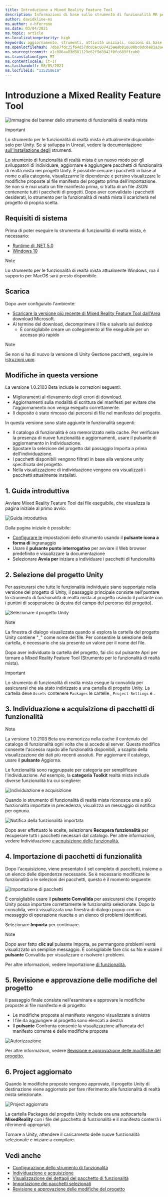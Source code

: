 ```yaml
---
title: Introduzione a Mixed Reality Feature Tool
description: Informazioni di base sullo strumento di funzionalità MR per lo sviluppo HoloLens realtà virtuale.
author: davidkline-ms
ms.author: v-hferrone
ms.date: 03/04/2021
ms.topic: article
ms.localizationpriority: high
keywords: aggiornamento, strumenti, attività iniziali, nozioni di base, unity, visual studio, toolkit, visore VR realtà mista, visore VR di windows mixed reality, visore per realtà virtuale, installazione, Windows, HoloLens, emulatore, unreal, openxr
ms.openlocfilehash: 7db87fdc35f64d57dc03ec607425aeab810608bc0dc0e81a3aeac52feaba444b
ms.sourcegitcommit: a1c086aa83d381129e62f9d8942f0fc889ffcab0
ms.translationtype: MT
ms.contentlocale: it-IT
ms.lasthandoff: 08/05/2021
ms.locfileid: "115218618"
---
```

# <a name="welcome-to-the-mixed-reality-feature-tool"></a>Introduzione a Mixed Reality Feature Tool

![Immagine del banner dello strumento di funzionalità di realtà mista](images/feature-tool-banner.jpg)

> [!IMPORTANT]
> Lo strumento per le funzionalità di realtà mista è attualmente disponibile solo per Unity. Se si sviluppa in Unreal, vedere la documentazione [sull'installazione degli](../install-the-tools.md) strumenti.

Lo strumento di funzionalità di realtà mista è un nuovo modo per gli sviluppatori di individuare, aggiornare e aggiungere pacchetti di funzionalità di realtà mista nei progetti Unity. È possibile cercare i pacchetti in base al nome o alla categoria, visualizzarne le dipendenze e persino visualizzare le modifiche proposte al file manifesto del progetto prima dell'importazione. Se non si è mai usato un file manifesto prima, si tratta di un file JSON contenente tutti i pacchetti di progetti. Dopo aver convalidato i pacchetti desiderati, lo strumento per la funzionalità di realtà mista li scaricherà nel progetto di propria scelta.

## <a name="system-requirements"></a>Requisiti di sistema

Prima di poter eseguire lo strumento di funzionalità di realtà mista, è necessario:

* [Runtime di .NET 5.0](https://dotnet.microsoft.com/download/dotnet/5.0)
* [Windows 10](https://www.microsoft.com/software-download/windows10ISO)

> [!NOTE]
> Lo strumento per le funzionalità di realtà mista attualmente Windows, ma il supporto per MacOS sarà presto disponibile.

## <a name="download"></a>Scarica

Dopo aver configurato l'ambiente:

* [Scaricare la versione più recente di Mixed Reality Feature Tool dall'Area](https://aka.ms/MRFeatureTool) download Microsoft.
* Al termine del download, decomprimere il file e salvarlo sul desktop
    * È consigliabile creare un collegamento al file eseguibile per un accesso più rapido

> [!NOTE]
> Se non si ha di nuovo la versione di Unity Gestione pacchetti, seguire le [istruzioni upm](/windows/mixed-reality/mrtk-unity/configuration/usingupm#managing-mixed-reality-features-with-the-unity-package-manager).

## <a name="changes-in-this-release"></a>Modifiche in questa versione

La versione 1.0.2103 Beta include le correzioni seguenti:

* Miglioramenti al rilevamento degli errori di download.
* Aggiornamenti sulla modalità di scrittura dei manifesti per evitare che l'aggiornamento non venga eseguito correttamente.
* Il deposito è stato rimosso dai percorsi di file nel manifesto del progetto.

In questa versione sono state aggiunte le funzionalità seguenti:

* Il catalogo di funzionalità è ora memorizzato nella cache. Per verificare la presenza di nuove funzionalità e aggiornamenti, usare il pulsante di aggiornamento in Individuazione.
* Spostare la selezione del progetto dal passaggio Importa a prima dell'individuazione.
* I pacchetti disponibili vengono filtrati in base alla versione unity specificata del progetto.
* Nella visualizzazione di individuazione vengono ora visualizzati i pacchetti attualmente installati.

## <a name="1-getting-started"></a>1. Guida introduttiva

Avviare Mixed Reality Feature Tool dal file eseguibile, che visualizza la pagina iniziale al primo avvio:

![Guida introduttiva](images/FeatureToolStart.png)

Dalla pagina iniziale è possibile:

* [Configurare le](configuring-feature-tool.md) impostazioni dello strumento usando il **pulsante icona a forma di** ingranaggio
* Usare il **pulsante punto interrogativo** per avviare il Web browser predefinito e visualizzare la documentazione
* Selezionare **Avvia per** iniziare a individuare i pacchetti di funzionalità

## <a name="2-selecting-your-unity-project"></a>2. Selezione del progetto Unity

Per assicurarsi che tutte le funzionalità individuate siano supportate nella versione del progetto di Unity, il  passaggio principale consiste nell'puntare lo strumento di funzionalità di realtà mista al progetto usando il pulsante con i puntini di sospensione (a destra del campo del percorso del progetto).

![Selezionare il progetto Unity](images/FeatureToolSelectUnityProject.png)

> [!NOTE]
> La finestra di dialogo visualizzata quando si esplora la cartella del progetto Unity contiene "_" come nome del file. Per consentire la selezione della cartella, è necessario che sia presente un valore per il nome del file.

Dopo aver individuato la cartella del progetto, fai clic sul pulsante Apri per tornare a Mixed Reality Feature Tool (Strumento per le funzionalità di realtà mista).

> [!IMPORTANT]
> Lo strumento di funzionalità di realtà mista esegue la convalida per assicurarsi che sia stato indirizzato a una cartella di progetto Unity. La cartella deve `Assets` contenere `Packages` le cartelle , `Project Settings` e .

## <a name="3-discovering-and-acquiring-feature-packages"></a>3. Individuazione e acquisizione di pacchetti di funzionalità

> [!NOTE]
> La versione 1.0.2103 Beta ora memorizza nella cache il contenuto del catalogo di funzionalità ogni volta che si accede al server. Questa modifica consente l'accesso rapido alle funzionalità disponibili, a scapito della visualizzazione dei dati più recenti assoluti. Per aggiornare il catalogo, usare il **pulsante** Aggiorna.

Le funzionalità sono raggruppate per categoria per semplificare l'individuazione. Ad esempio, la **categoria Toolkit** realtà mista include diverse funzionalità tra cui scegliere:

![Individuazione e acquisizione](images/FeatureToolDiscovery.png)

Quando lo strumento di funzionalità di realtà mista riconosce una o più funzionalità importate in precedenza, visualizza un messaggio di notifica per ognuna.

![Notifica della funzionalità importata](images/feature-tool-imported-note.png)


Dopo aver effettuato le scelte, selezionare **Recupera funzionalità** per recuperare tutti i pacchetti necessari dal catalogo. Per altre informazioni, vedere Individuazione [e acquisizione delle funzionalità.](discovering-features.md)

## <a name="4-importing-feature-packages"></a>4. Importazione di pacchetti di funzionalità

Dopo l'acquisizione, viene presentato il set completo di pacchetti, insieme a un elenco delle dipendenze necessarie. Se è necessario modificare le funzionalità o le selezioni dei pacchetti, questo è il momento seguente:

![Importazione di pacchetti](images/FeatureToolImport.png)

È consigliabile usare il **pulsante Convalida** per assicurarsi che il progetto Unity possa importare correttamente le funzionalità selezionate. Dopo la convalida, verrà visualizzata una finestra di dialogo popup con un messaggio di operazione riuscita o un elenco di problemi identificati.

Selezionare **Importa** per continuare.

> [!NOTE]
> Dopo aver fatto **clic sul** pulsante Importa, se permangono problemi verrà visualizzato un semplice messaggio. È consigliabile fare clic su No e usare il **pulsante** Convalida per visualizzare e risolvere i problemi.

Per altre informazioni, vedere Importazione [di funzionalità.](importing-features.md)

## <a name="5-reviewing-and-approving-project-changes"></a>5. Revisione e approvazione delle modifiche del progetto

Il passaggio finale consiste nell'esaminare e approvare le modifiche proposte ai file manifesto e di progetto:

* Le modifiche proposte al manifesto vengono visualizzate a sinistra
* I file da aggiungere al progetto sono elencati a destra
* Il **pulsante** Confronta consente la visualizzazione affiancata del manifesto corrente e delle modifiche proposte

![Autorizzazione](images/FeatureToolApprovalRequest.png)

Per altre informazioni, vedere [Revisione e approvazione delle modifiche del progetto.](reviewing-changes.md)

## <a name="6-project-updated"></a>6. Project aggiornato

Quando le modifiche proposte vengono approvate, il progetto Unity di destinazione viene aggiornato per fare riferimento alle funzionalità di realtà mista selezionate.

![Project aggiornato](images/FeatureToolProjectUpdated.png)

La cartella Packages  del progetto Unity include ora una sottocartella **MixedReality** con i file del pacchetto di funzionalità e il manifesto conterrà i riferimenti appropriati.

Tornare a Unity, attendere il caricamento delle nuove funzionalità selezionate e iniziare a compilare.

## <a name="see-also"></a>Vedi anche

- [Configurazione dello strumento di funzionalità](configuring-feature-tool.md)
- [Individuazione e acquisizione](discovering-features.md)
- [Visualizzazione dei dettagli del pacchetto di funzionalità](viewing-package-details.md)
- [Importazione dei pacchetti selezionati](importing-features.md)
- [Revisione e approvazione delle modifiche del progetto](reviewing-changes.md)